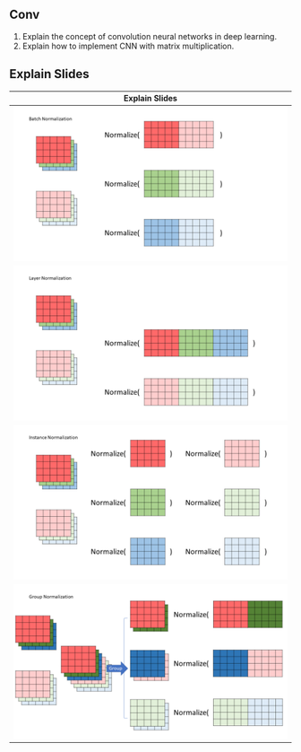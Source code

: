 ## Conv
1. Explain the concept of convolution neural networks in deep learning.
2. Explain how to implement CNN with matrix multiplication.

## Explain Slides


| Explain Slides  | 
| ----        |
| ![](Normalization/Slide1.PNG) | 
| ![](Normalization/Slide2.PNG) | 
| ![](Normalization/Slide3.PNG) | 
| ![](Normalization/Slide4.PNG) | 

